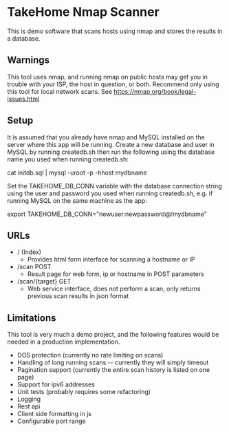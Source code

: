 TakeHome Nmap Scanner
=====================
This is demo software that scans hosts using nmap and stores the results in a database.

Warnings
--------
This tool uses nmap, and running nmap on public hosts may get you in trouble with your ISP, the host in question, or both. Recommend only using this tool for local network scans. See https://nmap.org/book/legal-issues.html

Setup
-----
It is assumed that you already have nmap and MySQL installed on the server where this app will be running. Create a new database and user in MySQL by running createdb.sh then run the following using the database name you used when running createdb.sh:

cat initdb.sql | mysql -uroot -p -hhost mydbname

Set the TAKEHOME_DB_CONN variable with the database connection string using the user and password you used when running createdb.sh, e.g. if running MySQL on the same machine as the app:

export TAKEHOME_DB_CONN="newuser:newpassword@/mydbname"

URLs
----
* / (Index)
  * Provides html form interface for scanning a hostname or IP
* /scan POST
  * Result page for web form, ip or hostname in POST parameters
* /scan/{target} GET
  * Web service interface, does not perform a scan, only returns previous scan results in json format

Limitations
-----------
This tool is very much a demo project, and the following features would be needed in a production implementation.

* DOS protection (currently no rate limiting on scans)
* Handling of long running scans -- currently they will simply timeout
* Pagination support (currently the entire scan history is listed on one page)
* Support for ipv6 addresses
* Unit tests (probably requires some refactoring)
* Logging
* Rest api
* Client side formatting in js
* Configurable port range
